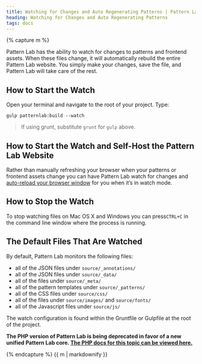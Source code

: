 ```yaml
---
title: Watching for Changes and Auto Regenerating Patterns | Pattern Lab
heading: Watching for Changes and Auto Regenerating Patterns
tags: docs
---
```


{% capture m %}

Pattern Lab has the ability to watch for changes to patterns and frontend assets. When these files change, it will automatically rebuild the entire Pattern Lab website. You simply make your changes, save the file, and Pattern Lab will take care of the rest.

## How to Start the Watch

Open your terminal and navigate to the root of your project. Type:

```
gulp patternlab:build --watch
```

> If using grunt, substitute `grunt` for `gulp` above.

## How to Start the Watch and Self-Host the Pattern Lab Website

Rather than manually refreshing your browser when your patterns or frontend assets change you can have Pattern Lab watch for changes and [auto-reload your browser window](/docs/viewing-patterns.html#node) for you when it’s in watch mode.

## How to Stop the Watch

To stop watching files on Mac OS X and Windows you can press`CTRL+C` in the command line window where the process is running.

## The Default Files That Are Watched

By default, Pattern Lab monitors the following files:

- all of the JSON files under `source/_annotations/`
- all of the JSON files under `source/_data/`
- all of the files under `source/_meta/`
- all of the pattern templates under `source/_patterns/`
- all of the CSS files under `source/css/`
- all of the files under `source/images/` and `source/fonts/`
- all of the Javascript files under `source/js/`

The watch configuration is found within the Gruntfile or Gulpfile at the root of the project.

<strong>The PHP version of Pattern Lab is being deprecated in favor of a new unified Pattern Lab core. <a href='./php/advanced-auto-regenerate'>The PHP docs for this topic can be viewed here.</a></strong>

{% endcapture %}
{{ m | markdownify }}
